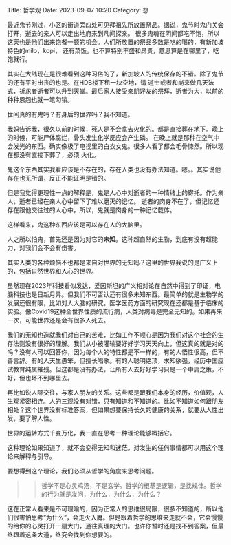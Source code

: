 Title: 哲学观
Date: 2023-09-07 10:20
Category: 想


最近鬼节刚过，小区的街道旁四处可见拜祖先所放置祭品。据说，鬼节时鬼门关会打开，逝去的亲人可以走出地府来到凡间探亲。
很多鬼魂在阴间都吃不饱，所以这天也是他们出来饱餐一顿的机会。人们所放置的祭品多数是吃的喝的，有新加坡特色的milo，kopi，
还有菜饭。也不算特别丰盛和昂贵，意思算是在哪里了，吃饱就行。

其实在大陆现在是很难看到这种习俗的了，新加坡人的传统保存的不错。除了鬼节的还有平时出丧的也是。在HDB楼下租一块空地，请
道士或者和尚来做几天法式，祈求者逝者可以升到天堂。最后家人接受亲朋好友的祭拜，逝者为大，以前的种种恩怨也就一笔勾销。

世间真的有鬼吗？有身后的世界吗？我不知道。

我妈告诉我，很久以前的时候，死人是不会拿去火化的。都是直接葬在地下。晚上的时候，可能尸体腐烂，骨头发生化学反应会产生磷。
在晚上就是那种在空气中会发光的东西。确实像极了电视里的白衣女鬼。很多人看了都会毛骨悚然。所以现在都没有直接下葬了，必须
火化。

鬼这个东西其实我看应该是不存在的，存在人类也没有办法知道。嗯。。其实说他存在也无所谓，反正不能证明是错的。

但是我觉得更理性一点的解释是，鬼是人心中对逝者的一种情绪上的寄托。作为亲人，逝者已经在亲人心中留下了难以磨灭的记忆。
逝者的肉身不在了，但记忆还存在跟他交往过的人心中，所以，鬼就是肉身的一种记忆载体。


这样看来，鬼这种东西应该是可以存在人的大脑里。

人之所以怕鬼，首先还是因为对它的**未知**。这种超自然的生物，到底有没有超能力，对我们会不会有伤害。

其实人类的各种烦恼不也都是来自对世界的无知吗？这里的世界我说的是广义上的，包括自然世界和人心的世界。

虽然现在2023年科技看似发达，爱因斯坦的广义相对论在自然中得到了印证，电脑科技也是日新月异。但我们不可否认还有很多未知东西。最简单的就是生物学的发展还很有限，比如对人大脑的研究。医学医药方面的研究现在还都是基于临床的实验。像Covid19这种全世界性质的流行病，人类对病毒是完全无知的。如果再来一次，可能世界还是会有很多人死去。

我们的无知也造就我们对自己的苦难，比如工作不顺心是因为我们对这个社会的生存法则没有很好的理解。我们从小被灌输要好好学习天天向上，但这真的就是对的吗？没有人可以回答你，因为每个人的特性都是不一样的，有的人悟性很高，但不善言辞。有的人天生愚笨，但擅长唱歌。有的人聪明绝顶，求知欲强，经历中国应试教育纯属摧残。但这都是没有办法，让所有人去好好学习只是一个中庸之策，不好，但也坏不到哪里去。

再比如说人际交往，与家人朋友的关系。这些都是跟我们本身的经历，价值观，人生观紧密相连。人的三观没有对错，只有知道和不知道的。比如不知道如何跟朋友相处？这个世界没有标准答案，但如果想要保持长久的健康的关系，就要从人性出发，要了解人性。

世界的运转方式千变万化，我一直在思考一种理论能够概括它。

这种理论如果知道了，就不会变得无知和迷茫。对发生的任何事情都可以用这个理论来解释与引导。

要想得到这个理论，我们必须从哲学的角度来思考问题。

>> 哲学不是心灵鸡汤，不是玄学。哲学的根基是逻辑，是找规律。哲学的行为就是发问，为什么，为什么，为什么？

这在正常人看来是不可理喻的，因为正常人的思维很局限，很多不知道的，所以他们很害怕思考“为什么”，会走火入魔。但是跟着哲学的思维来走就不会，它会慢慢的给你的心灵打开一扇大门，通往真理的大门。也许你暂时还是找不到答案，但最终跟着这条大道，终究会找到你想要的。



